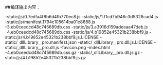 ##编译输出内容：

-static/js/0.7edfa4f8b6d4fb770ec8.js
-static/js/1.f1cd7b946c3d5328cad4.js
-static/js/manifest.1794c105614ba01c8688.js
-3.eb0ceedcd48c745689db.css
-static/js/3.a3916d159adeeaa47deb.js
-4.eb0ceedcd48c745689db.css
-static/js/4.b19852e45321b238bbf9.js
-static/js/4.b19852e45321b238bbf9.js.LICENSE
-static/_dllLibrary__pro.manifest.json
-static/_dllLibrary__pro.dll.js.LICENSE
-static/_dllLibrary__pro.dll.js
-favicon.png
-index.html
-4.eb0ceedcd48c745689db.css.gz
-static/_dllLibrary__pro.dll.js.gz
-static/js/4.b19852e45321b238bbf9.js.gz
